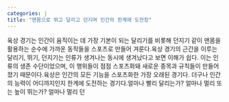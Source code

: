```yaml
---
categories: j
title: "맨몸으로 뛰고 달리고 던지며 인간의 한계에 도전장"
---
```

육상 경기는 인간이 움직이는 데 가장 기본이 되는 달리기를 비롯해 던지기 같이 맨몸을 활용하는 순수에 가까운 동작들을 스포츠로 만들어 겨룬다.육상 경기의 근간을 이루는 달리기, 뛰기, 던지기는 인류가 생겨나는 동시에 생겨났다고 보면 이해가 쉽다. 이는 인류의 생존 수단이었으며, 이 행위들이 점점 스포츠화돼 새로운 종목과 규칙들이 만들어졌기 때문이다.육상은 인간의 모든 기능을 스포츠화한 가장 오래된 경기다. 더구나 인간의 능력이 어디까지인지 한계에 도전하는 경기다.얼마나 빨리 달리는가? 얼마나 멀리 또는 높이 뛰는가? 얼마나 멀리 던